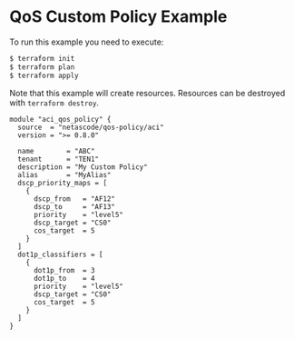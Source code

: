 <!-- BEGIN_TF_DOCS -->
# QoS Custom Policy Example

To run this example you need to execute:

```bash
$ terraform init
$ terraform plan
$ terraform apply
```

Note that this example will create resources. Resources can be destroyed with `terraform destroy`.

```hcl
module "aci_qos_policy" {
  source  = "netascode/qos-policy/aci"
  version = ">= 0.8.0"

  name        = "ABC"
  tenant      = "TEN1"
  description = "My Custom Policy"
  alias       = "MyAlias"
  dscp_priority_maps = [
    {
      dscp_from   = "AF12"
      dscp_to     = "AF13"
      priority    = "level5"
      dscp_target = "CS0"
      cos_target  = 5
    }
  ]
  dot1p_classifiers = [
    {
      dot1p_from  = 3
      dot1p_to    = 4
      priority    = "level5"
      dscp_target = "CS0"
      cos_target  = 5
    }
  ]
}
```
<!-- END_TF_DOCS -->